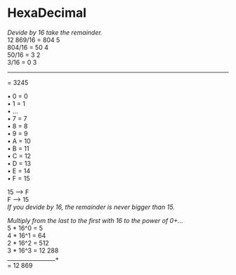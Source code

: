 # HexaDecimal
*Devide by 16 take the remainder.*  
12 869/16 = 804 5  
804/16 = 50 4  
50/16 = 3 2  
3/16 = 0 3  
_________________ 
= 3245  
  
• 0 = 0  
• 1 = 1  
• ...  
• 7 = 7  
• 8 = 8  
• 9 = 9  
• A = 10  
• B = 11  
• C = 12  
• D = 13  
• E = 14  
• F = 15  

15 --> F  
F --> 15  
*If you devide by 16, the remainder is never bigger than 15.*

*Multiply from the last to the first with 16 to the power of 0+...*  
5 * 16^0 = 5  
4 * 16^1 = 64  
2 * 16^2 = 512  
3 * 16^3 = 12 288  
_________________+  
= 12 869  
